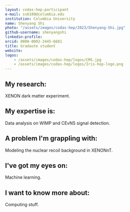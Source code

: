 ```yaml
---
layout: codas-hep-participant
e-mail: ss6109@columbia.edu
institution: Columbia University
name: Shenyang Shi
photo: "/assets/images/codas-hep/2023/Shenyang-Shi.jpg"
github-username: shenyangshi
linkedin-profile:
orcid: 0000-0002-2445-6681
title: Gradaute student
website:
logos:
    - /assets/images/codas-hep/logos/CMS.jpg
    - /assets/images/codas-hep/logos/Iris-hep-logo.png
---
```


## My research:
XENON dark matter experiment.

## My expertise is:
Data analysis on WIMP and CEvNS signal detection.

## A problem I'm grappling with:
Modeling the nuclear recoil background in XENONnT.

## I've got my eyes on:
Machine learning.

## I want to know more about:
Computing stuff.
